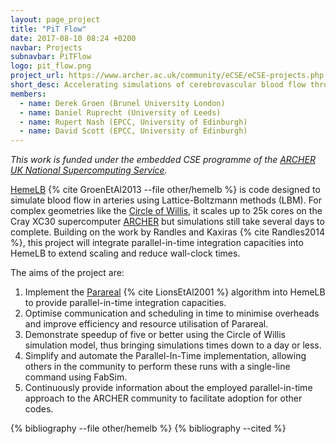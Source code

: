 ```yaml
---
layout: page_project
title: "PiT Flow"
date: 2017-08-10 08:24 +0200
navbar: Projects
subnavbar: PiTFlow
logo: pit_flow.png
project_url: https://www.archer.ac.uk/community/eCSE/eCSE-projects.php
short_desc: Accelerating simulations of cerebrovascular blood flow through parallelization in time
members:
  - name: Derek Groen (Brunel University London)
  - name: Daniel Ruprecht (University of Leeds)
  - name: Rupert Nash (EPCC, University of Edinburgh)
  - name: David Scott (EPCC, University of Edinburgh)
---
```


*This work is funded under the embedded CSE programme of the [ARCHER UK National Supercomputing Service](http://www.archer.ac.uk).*

[HemeLB](http://www.2020science.net/software/hemelb.html) {% cite GroenEtAl2013 --file other/hemelb %} is code designed to simulate blood flow in arteries using Lattice-Boltzmann methods (LBM). For complex geometries like the [Circle of Willis](https://en.wikipedia.org/wiki/Circle_of_Willis), it scales up to 25k cores on the Cray XC30 supercomputer [ARCHER](http://www.archer.ac.uk/about-archer/hardware/) but simulations still take several days to complete. Building on the work by Randles and Kaxiras {% cite Randles2014 %}, this project will integrate parallel-in-time integration capacities into HemeLB to extend scaling and reduce wall-clock times.

The aims of the project are:

 1. Implement the [Parareal](https://en.wikipedia.org/wiki/Parareal) {% cite LionsEtAl2001 %} algorithm into HemeLB to provide parallel-in-time integration capacities.
 2. Optimise communication and scheduling in time to minimise overheads and improve efficiency and resource utilisation of Parareal.
 3. Demonstrate speedup of five or better using the Circle of Willis simulation model, thus bringing simulations times down to a day or less.
 4. Simplify and automate the Parallel-In-Time implementation, allowing others in the community to perform these runs with a single-line command using FabSim.
 5. Continuously provide information about the employed parallel-in-time approach to the ARCHER community to facilitate adoption for other codes.

{% bibliography --file other/hemelb %}
{% bibliography --cited %}
